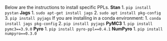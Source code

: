 Below are the instructions to install specific PPLs.
        **Stan**
            1. `pip install pystan`
        **Jags**
            1. `sudo apt-get install jags`
            2. `sudo apt install pkg-config`
            3. `pip install pyjags`
        If you are installing in a conda environment:
            1. `conda install jags pkg-config`
            2. `pip install pyjags`
        **PyMC3**
            1. `pip install pymc3==3.9.0`
        **Pyro**
            1. `pip install pyro-ppl==0.4.1`
        **NumPyro**
            1. `pip install numpyro==0.3.0`
